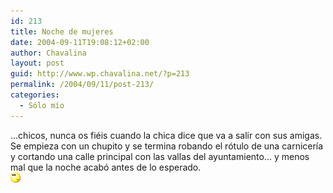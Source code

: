 ```yaml
---
id: 213
title: Noche de mujeres
date: 2004-09-11T19:08:12+02:00
author: Chavalina
layout: post
guid: http://www.wp.chavalina.net/?p=213
permalink: /2004/09/11/post-213/
categories:
  - Sólo mío
---
```

…chicos, nunca os fiéis cuando la chica dice que va a salir con sus amigas.  
Se empieza con un chupito y se termina robando el rótulo de una carnicer&iacute;a y cortando una calle principal con las vallas del ayuntamiento… y menos mal que la noche acabó antes de lo esperado.  
![emo](/imagenes/emoticonos/pensativo.gif)